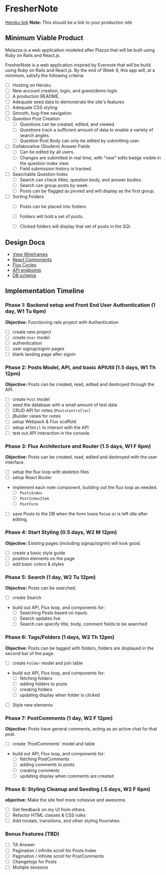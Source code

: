 # FresherNote

[Heroku link][heroku] **Note:** This should be a link to your production site

[heroku]: http://www.herokuapp.com

## Minimum Viable Product

Melazza is a web application modeled after Piazza that will be built using Ruby on Rails and React.js.

FresherNote is a web application inspired by Evernote that will be build using Ruby on Rails and React.js.  By the end of Week 9, this app will, at a minimum, satisfy the following criteria:

- [ ] Hosting on Heroku
- [ ] New account creation, login, and guest/demo login
- [ ] A production README.
- [ ] Adequate seed data to demonstrate the site's features
- [ ] Adequate CSS styling
- [ ] Smooth, bug-free navigation
- [ ] Question Post Creation
  - [ ] Questions can be created, edited, and viewed.  
  - [ ] Questions track a sufficient amount of data to enable a variety of search angles.
  - [ ] Question Post Body can only be edited by submitting user.
- [ ] Collaborative (Student) Answer Fields
  - [ ] Can be edited by all users.
  - [ ] Changes are submitted in real time, with "new" edits badge visible in the question index view.
  - [ ] Field submission history is tracked.
- [ ] Searchable Question Index
  - [ ] Search can check titles, question body, and answer bodies.
  - [ ] Search can group posts by week.
  - [ ] Posts can be flagged as pinned and will display as the first group.
- [ ] Sorting Folders
  - [ ] Posts can be placed into folders.
  - [ ] Folders will hold a set of posts.
  - [ ] Clicked folders will display that set of posts in the SQI.


## Design Docs
* [View Wireframes][views]
* [React Components][components]
* [Flux Cycles][flux-cycles]
* [API endpoints][api-endpoints]
* [DB schema][schema]

[views]: docs/views.md
[components]: docs/components.md
[flux-cycles]: docs/flux-cycles.md
[api-endpoints]: docs/api-endpoints.md
[schema]: docs/schema.md

## Implementation Timeline

### Phase 1: Backend setup and Front End User Authentication (1 day, W1 Tu 6pm)

**Objective:** Functioning rails project with Authentication

- [ ] create new project
- [ ] create `User` model
- [ ] authentication
- [ ] user signup/signin pages
- [ ] blank landing page after signin

### Phase 2: Posts Model, API, and basic APIUtil (1.5 days, W1 Th 12pm)

**Objective:** Posts can be created, read, edited and destroyed through
the API.

- [ ] create `Post` model
- [ ] seed the database with a small amount of test data
- [ ] CRUD API for notes (`PostsController`)
- [ ] jBuilder views for notes
- [ ] setup Webpack & Flux scaffold
- [ ] setup `APIUtil` to interact with the API
- [ ] test out API interaction in the console.

### Phase 3: Flux Architecture and Router (1.5 days, W1 F 6pm)

**Objective:** Posts can be created, read, edited and destroyed with the
user interface.

- [ ] setup the flux loop with skeleton files
- [ ] setup React Router
- implement each note component, building out the flux loop as needed.
  - [ ] `PostsIndex`
  - [ ] `PostIndexItem`
  - [ ] `PostForm`
- [ ] save Posts to the DB when the form loses focus or is left idle
  after editing.

### Phase 4: Start Styling (0.5 days, W2 M 12pm)

**Objective:** Existing pages (including signup/signin) will look good.

- [ ] create a basic style guide
- [ ] position elements on the page
- [ ] add basic colors & styles

### Phase 5: Search (1 day, W2 Tu 12pm)

**Objective:** Posts can be searched.

- [ ] create Search
- build out API, Flux loop, and components for:
  - [ ] Searching Posts based on inputs
  - [ ] Search updates live
  - [ ] Search can specify title, body, comment fields to be searched

### Phase 6: Tags/Folders (1 days, W2 Th 12pm)

**Objective:** Posts can be tagged with folders, folders are displayed in the second bar of the page.

- [ ] create `Folder` model and join table
- build out API, Flux loop, and components for:
  - [ ] fetching folders
  - [ ] adding folders to posts
  - [ ] creating folders
  - [ ] updating display when folder is clicked
- [ ] Style new elements

### Phase 7: PostComments (1 day, W2 F 12pm)

**Objective:** Posts have general comments, acting as an active chat for that post.

- [ ] create 'PostComments' model and table
- build out API, Flux loop, and components for:
  - [ ] fetching PostComments
  - [ ] adding comments to posts
  - [ ] creating comments
  - [ ] updating display when comments are created

### Phase 8: Styling Cleanup and Seeding (.5 days, W2 F 6pm)

**objective:** Make the site feel more cohesive and awesome.

- [ ] Get feedback on my UI from others
- [ ] Refactor HTML classes & CSS rules
- [ ] Add modals, transitions, and other styling flourishes.

### Bonus Features (TBD)
- [ ] TA Answer
- [ ] Pagination / infinite scroll for Posts Index
- [ ] Pagination / infinite scroll for PostComments
- [ ] Changelogs for Posts
- [ ] Multiple sessions

[phase-one]: docs/phases/phase1.md
[phase-two]: docs/phases/phase2.md
[phase-three]: docs/phases/phase3.md
[phase-four]: docs/phases/phase4.md
[phase-five]: docs/phases/phase5.md
